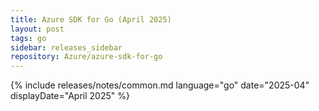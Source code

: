 ```yaml
---
title: Azure SDK for Go (April 2025)
layout: post
tags: go
sidebar: releases_sidebar
repository: Azure/azure-sdk-for-go
---
```

{% include releases/notes/common.md language="go" date="2025-04" displayDate="April 2025" %}
